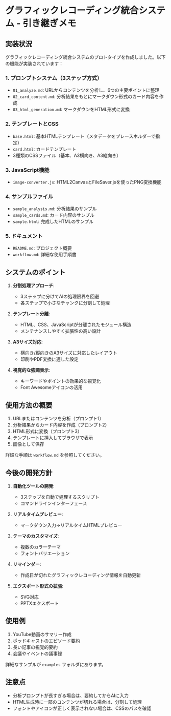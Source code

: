 # グラフィックレコーディング統合システム - 引き継ぎメモ

## 実装状況

グラフィックレコーディング統合システムのプロトタイプを作成しました。以下の機能が実装されています：

### 1. プロンプトシステム（3ステップ方式）
- `01_analyze.md`: URLからコンテンツを分析し、6つの主要ポイントに整理
- `02_card_content.md`: 分析結果をもとにマークダウン形式のカード内容を作成
- `03_html_generation.md`: マークダウンをHTML形式に変換

### 2. テンプレートとCSS
- `base.html`: 基本HTMLテンプレート（メタデータをプレースホルダーで指定）
- `card.html`: カードテンプレート
- 3種類のCSSファイル（基本、A3横向き、A3縦向き）

### 3. JavaScript機能
- `image-converter.js`: HTML2CanvasとFileSaver.jsを使ったPNG変換機能

### 4. サンプルファイル
- `sample_analysis.md`: 分析結果のサンプル
- `sample_cards.md`: カード内容のサンプル
- `sample.html`: 完成したHTMLのサンプル

### 5. ドキュメント
- `README.md`: プロジェクト概要
- `workflow.md`: 詳細な使用手順書

## システムのポイント

1. **分割処理アプローチ**:
   - 3ステップに分けてAIの処理限界を回避
   - 各ステップで小さなチャンクに分割して処理

2. **テンプレート分離**:
   - HTML、CSS、JavaScriptが分離されたモジュール構造
   - メンテナンスしやすく拡張性の高い設計

3. **A3サイズ対応**:
   - 横向き/縦向きのA3サイズに対応したレイアウト
   - 印刷やPDF変換に適した設定

4. **視覚的な強調表示**:
   - キーワードやポイントの効果的な視覚化
   - Font Awesomeアイコンの活用

## 使用方法の概要

1. URLまたはコンテンツを分析（プロンプト1）
2. 分析結果からカード内容を作成（プロンプト2）
3. HTML形式に変換（プロンプト3）
4. テンプレートに挿入してブラウザで表示
5. 画像として保存

詳細な手順は `workflow.md` を参照してください。

## 今後の開発方針

1. **自動化ツールの開発**:
   - 3ステップを自動で処理するスクリプト
   - コマンドラインインターフェース

2. **リアルタイムプレビュー**:
   - マークダウン入力→リアルタイムHTMLプレビュー

3. **テーマのカスタマイズ**:
   - 複数のカラーテーマ
   - フォントバリエーション

4. **リマインダー**:
   - 作成日が切れたグラフィックレコーディング情報を自動更新

5. **エクスポート形式の拡張**:
   - SVG対応
   - PPTXエクスポート

## 使用例

1. YouTube動画のサマリー作成
2. ポッドキャストのエピソード要約
3. 長い記事の視覚的要約
4. 会議やイベントの議事録

詳細なサンプルが `examples` フォルダにあります。

## 注意点

- 分析プロンプトが長すぎる場合は、要約してからAIに入力
- HTML生成時に一部のコンテンツが切れる場合は、分割して処理
- フォントやアイコンが正しく表示されない場合は、CSSのパスを確認